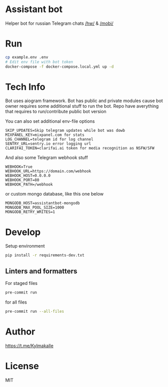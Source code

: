 # Assistant bot

Helper bot for russian Telegram chats [/hw/](https://t.me/ru2chhw) & [/mobi/](https://t.me/ru2chmobi)

# Run
```bash
cp example.env .env
# Edit env file with bot token
docker-compose -f docker-compose.local.yml up -d
```

# Tech Info
Bot uses aiogram framework. Bot has public and private modules cause bot owner requires some additional stuff to run the bot.
Repo have averything that requires to run/contribute public bot version

You can also set additional env-file options

```dotenv
SKIP_UPDATES=Skip telegram updates while bot was dowb
MIXPANEL_KEY=mixpanel.com for stats
LOG_CHANNEL=telegram id for log channel
SENTRY_URL=sentry.io error logging url
CLARIFAI_TOKEN=clarifai.ai token for media recognition as NSFW/SFW
```

And also some Telegram webhook stuff
```dotenv
WEBHOOK=True
WEBHOOK_URL=https://domain.com/webhook
WEBHOOK_HOST=0.0.0.0
WEBHOOK_PORT=80
WEBHOOK_PATH=/webhook
```

or custom mongo database, like this one below

```dotenv
MONGODB_HOST=assistantbot-mongodb
MONGODB_MAX_POOL_SIZE=1000
MONGODB_RETRY_WRITES=1
```

# Develop
Setup environment
```bash
pip install -r requirements-dev.txt
```

## Linters and formatters

For staged files
```bash
pre-commit run
```

for all files
```bash
pre-commit run --all-files
```

# Author
https://t.me/Kylmakalle

# License
MIT
